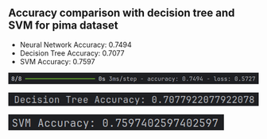 ## Accuracy comparison with decision tree and SVM for pima dataset
- Neural Network Accuracy: 0.7494
- Decision Tree Accuracy: 0.7077
- SVM Accuracy: 0.7597

![neural_network](media/accuracy_pima_neural_network.png)

![decision_tree](media/accuracy_pima_decision_tree.png)

![decision_tree](media/accuracy_pima_svm.png)